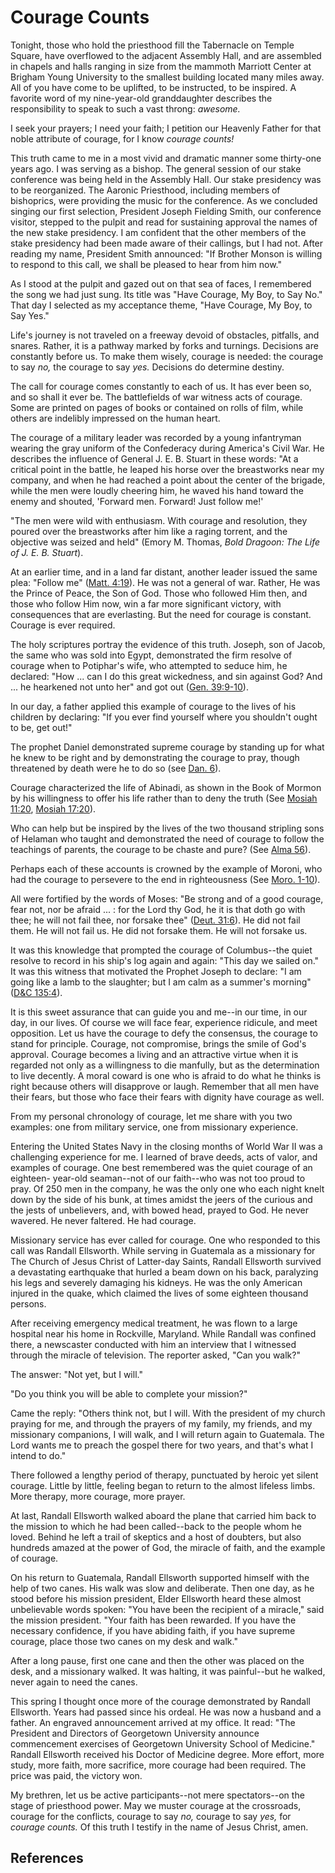 # Courage Counts

Tonight, those who hold the priesthood fill the Tabernacle on Temple Square,
have overflowed to the adjacent Assembly Hall, and are assembled in chapels
and halls ranging in size from the mammoth Marriott Center at Brigham Young
University to the smallest building located many miles away. All of you have
come to be uplifted, to be instructed, to be inspired. A favorite word of my
nine-year-old granddaughter describes the responsibility to speak to such a
vast throng: _awesome._

I seek your prayers; I need your faith; I petition our Heavenly Father for
that noble attribute of courage, for I know _courage counts!_

This truth came to me in a most vivid and dramatic manner some thirty-one
years ago. I was serving as a bishop. The general session of our stake
conference was being held in the Assembly Hall. Our stake presidency was to be
reorganized. The Aaronic Priesthood, including members of bishoprics, were
providing the music for the conference. As we concluded singing our first
selection, President Joseph Fielding Smith, our conference visitor, stepped to
the pulpit and read for sustaining approval the names of the new stake
presidency. I am confident that the other members of the stake presidency had
been made aware of their callings, but I had not. After reading my name,
President Smith announced: "If Brother Monson is willing to respond to this
call, we shall be pleased to hear from him now."

As I stood at the pulpit and gazed out on that sea of faces, I remembered the
song we had just sung. Its title was "Have Courage, My Boy, to Say No." That
day I selected as my acceptance theme, "Have Courage, My Boy, to Say Yes."

Life's journey is not traveled on a freeway devoid of obstacles, pitfalls, and
snares. Rather, it is a pathway marked by forks and turnings. Decisions are
constantly before us. To make them wisely, courage is needed: the courage to
say _no,_ the courage to say _yes._ Decisions do determine destiny.

The call for courage comes constantly to each of us. It has ever been so, and
so shall it ever be. The battlefields of war witness acts of courage. Some are
printed on pages of books or contained on rolls of film, while others are
indelibly impressed on the human heart.

The courage of a military leader was recorded by a young infantryman wearing
the gray uniform of the Confederacy during America's Civil War. He describes
the influence of General J. E. B. Stuart in these words: "At a critical point
in the battle, he leaped his horse over the breastworks near my company, and
when he had reached a point about the center of the brigade, while the men
were loudly cheering him, he waved his hand toward the enemy and shouted,
'Forward men. Forward! Just follow me!'

"The men were wild with enthusiasm. With courage and resolution, they poured
over the breastworks after him like a raging torrent, and the objective was
seized and held" (Emory M. Thomas, _Bold Dragoon: The Life of J. E. B.
Stuart_).

At an earlier time, and in a land far distant, another leader issued the same
plea: "Follow me" ([Matt. 4:19](/scriptures/nt/matt/4.19?lang=eng#18)). He was
not a general of war. Rather, He was the Prince of Peace, the Son of God.
Those who followed Him then, and those who follow Him now, win a far more
significant victory, with consequences that are everlasting. But the need for
courage is constant. Courage is ever required.

The holy scriptures portray the evidence of this truth. Joseph, son of Jacob,
the same who was sold into Egypt, demonstrated the firm resolve of courage
when to Potiphar's wife, who attempted to seduce him, he declared: "How ... can
I do this great wickedness, and sin against God? And ... he hearkened not unto
her" and got out ([Gen. 39:9-10](/scriptures/ot/gen/39.9-10?lang=eng#8)).

In our day, a father applied this example of courage to the lives of his
children by declaring: "If you ever find yourself where you shouldn't ought to
be, get out!"

The prophet Daniel demonstrated supreme courage by standing up for what he
knew to be right and by demonstrating the courage to pray, though threatened
by death were he to do so (see [Dan. 6](/scriptures/ot/dan/6?lang=eng)).

Courage characterized the life of Abinadi, as shown in the Book of Mormon by
his willingness to offer his life rather than to deny the truth (See [Mosiah
11:20](/scriptures/bofm/mosiah/11.20?lang=eng#19), [Mosiah
17:20](/scriptures/bofm/mosiah/17.20?lang=eng#19)).

Who can help but be inspired by the lives of the two thousand stripling sons
of Helaman who taught and demonstrated the need of courage to follow the
teachings of parents, the courage to be chaste and pure? (See [Alma
56](/scriptures/bofm/alma/56?lang=eng)).

Perhaps each of these accounts is crowned by the example of Moroni, who had
the courage to persevere to the end in righteousness (See [Moro.
1-10](/scriptures/bofm/moro/1?lang=eng)).

All were fortified by the words of Moses: "Be strong and of a good courage,
fear not, nor be afraid ... : for the Lord thy God, he it is that doth go with
thee; he will not fail thee, nor forsake thee" ([Deut.
31:6](/scriptures/ot/deut/31.6?lang=eng#5)). He did not fail them. He will not
fail us. He did not forsake them. He will not forsake us.

It was this knowledge that prompted the courage of Columbus--the quiet resolve
to record in his ship's log again and again: "This day we sailed on." It was
this witness that motivated the Prophet Joseph to declare: "I am going like a
lamb to the slaughter; but I am calm as a summer's morning" ([D&amp;C
135:4](/scriptures/dc-testament/dc/135.4?lang=eng#3)).

It is this sweet assurance that can guide you and me--in our time, in our day,
in our lives. Of course we will face fear, experience ridicule, and meet
opposition. Let us have the courage to defy the consensus, the courage to
stand for principle. Courage, not compromise, brings the smile of God's
approval. Courage becomes a living and an attractive virtue when it is
regarded not only as a willingness to die manfully, but as the determination
to live decently. A moral coward is one who is afraid to do what he thinks is
right because others will disapprove or laugh. Remember that all men have
their fears, but those who face their fears with dignity have courage as well.

From my personal chronology of courage, let me share with you two examples:
one from military service, one from missionary experience.

Entering the United States Navy in the closing months of World War II was a
challenging experience for me. I learned of brave deeds, acts of valor, and
examples of courage. One best remembered was the quiet courage of an eighteen-
year-old seaman--not of our faith--who was not too proud to pray. Of 250 men
in the company, he was the only one who each night knelt down by the side of
his bunk, at times amidst the jeers of the curious and the jests of
unbelievers, and, with bowed head, prayed to God. He never wavered. He never
faltered. He had courage.

Missionary service has ever called for courage. One who responded to this call
was Randall Ellsworth. While serving in Guatemala as a missionary for The
Church of Jesus Christ of Latter-day Saints, Randall Ellsworth survived a
devastating earthquake that hurled a beam down on his back, paralyzing his
legs and severely damaging his kidneys. He was the only American injured in
the quake, which claimed the lives of some eighteen thousand persons.

After receiving emergency medical treatment, he was flown to a large hospital
near his home in Rockville, Maryland. While Randall was confined there, a
newscaster conducted with him an interview that I witnessed through the
miracle of television. The reporter asked, "Can you walk?"

The answer: "Not yet, but I will."

"Do you think you will be able to complete your mission?"

Came the reply: "Others think not, but I will. With the president of my church
praying for me, and through the prayers of my family, my friends, and my
missionary companions, I will walk, and I will return again to Guatemala. The
Lord wants me to preach the gospel there for two years, and that's what I
intend to do."

There followed a lengthy period of therapy, punctuated by heroic yet silent
courage. Little by little, feeling began to return to the almost lifeless
limbs. More therapy, more courage, more prayer.

At last, Randall Ellsworth walked aboard the plane that carried him back to
the mission to which he had been called--back to the people whom he loved.
Behind he left a trail of skeptics and a host of doubters, but also hundreds
amazed at the power of God, the miracle of faith, and the example of courage.

On his return to Guatemala, Randall Ellsworth supported himself with the help
of two canes. His walk was slow and deliberate. Then one day, as he stood
before his mission president, Elder Ellsworth heard these almost unbelievable
words spoken: "You have been the recipient of a miracle," said the mission
president. "Your faith has been rewarded. If you have the necessary
confidence, if you have abiding faith, if you have supreme courage, place
those two canes on my desk and walk."

After a long pause, first one cane and then the other was placed on the desk,
and a missionary walked. It was halting, it was painful--but he walked, never
again to need the canes.

This spring I thought once more of the courage demonstrated by Randall
Ellsworth. Years had passed since his ordeal. He was now a husband and a
father. An engraved announcement arrived at my office. It read: "The President
and Directors of Georgetown University announce commencement exercises of
Georgetown University School of Medicine." Randall Ellsworth received his
Doctor of Medicine degree. More effort, more study, more faith, more
sacrifice, more courage had been required. The price was paid, the victory
won.

My brethren, let us be active participants--not mere spectators--on the stage
of priesthood power. May we muster courage at the crossroads, courage for the
conflicts, courage to say _no,_ courage to say _yes,_ for _courage counts._ Of
this truth I testify in the name of Jesus Christ, amen.

## References

